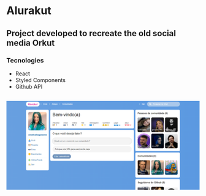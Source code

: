 # Alurakut
## Project developed to recreate the old social media Orkut

### Tecnologies
- React
- Styled Components
- Github API

##
![](alurakut.png)
